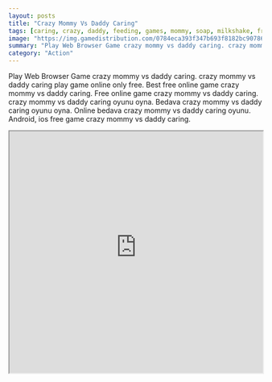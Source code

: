 ```yaml
---
layout: posts
title: "Crazy Mommy Vs Daddy Caring"
tags: [caring, crazy, daddy, feeding, games, mommy, soap, milkshake, free, online, games, oyna, game, free, games, play, play, games]
image: "https://img.gamedistribution.com/0784eca393f347b693f8182bc9078646.jpg"
summary: "Play Web Browser Game crazy mommy vs daddy caring. crazy mommy vs daddy caring play game online only free. Best free online game crazy mommy vs daddy caring. Free online game crazy mommy vs daddy caring. crazy mommy vs daddy caring oyunu oyna. Bedava crazy mommy vs daddy caring oyunu oyna. Online bedava crazy mommy vs daddy caring oyunu. Android, ios free game crazy mommy vs daddy caring."
category: "Action"
---
```


Play Web Browser Game crazy mommy vs daddy caring. crazy mommy vs daddy caring play game online only free. Best free online game crazy mommy vs daddy caring. Free online game crazy mommy vs daddy caring. crazy mommy vs daddy caring oyunu oyna. Bedava crazy mommy vs daddy caring oyunu oyna. Online bedava crazy mommy vs daddy caring oyunu. Android, ios free game crazy mommy vs daddy caring.

<iframe width="100%" height="480px;" src="https://flash.gamedistribution.com?game=0784eca393f347b693f8182bc9078646"></iframe>